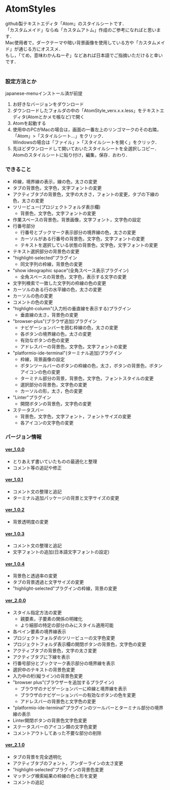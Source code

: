 # AtomStyles

github製テキストエディタ「Atom」のスタイルシートです．<br>
「カスタムメイド」ならぬ「カスタムアトム」作成のご参考になればと思います．<br>
Mac使用者で，ダークテーマや暗い背景画像を使用している方や「カスタムメイド」が通じる方にオススメ．<br>
もし，「てめ，意味わかんねーぞ」などあれば日本語でご指摘いただけると幸いです．<br>
<br>

<h3>設定方法とか</h3>

japanese-menuインストール済が前提<br>

<ol>
    <li>
        お好きなバージョンをダウンロード
    </li>
    <li>
        ダウンロードしたフォルダの中の「AtomStyle_verx.x.x.less」をテキストエディタ(Atomとかメモ帳など)で開く
    </li>
    <li>
        Atomを起動する
    </li>
    <li>
        使用中のPCがMacの場合は，画面の一番左上のリンゴマークのその右隣，「Atom」>「スタイルシート...」をクリック．<br>
        Windowsの場合は「ファイル」>「スタイルシートを開く」をクリック．
    </li>
    <li>
        先ほどダウンロードして開いておいたスタイルシートを全選択しコピー．Atomのスタイルシートに貼り付け，編集，保存．おわり．
    </li>
</ol>

<h3>できること</h3>
<ul>
    <li>
        枠線，境界線の表示，線の色，太さの変更
    </li>
    <li>
        タブの背景色，文字色，文字フォントの変更
    </li>
    <li>
        アクティブタブの背景色，文字の大きさ，フォントの変更，タブの下線の色，太さの変更
    </li>
    <li>
        ツリービュー(プロジェクトフォルダ表示欄)
        <ul>
            <li>
                背景色，文字色，文字フォントの変更
            </li>
        </ul>
    </li>
    <li>
        作業スペースの背景色，背景画像，文字フォント，文字色の設定
    </li>
    <li>
        行番号部分
        <ul>
            <li>
                行番号とブックマーク表示部分の境界線の色，太さの変更
            </li>
            <li>
                カーソルがある行番号の背景色，文字色，文字フォントの変更
            </li>
            <li>
                テキストを選択している状態の背景色，文字色，文字フォントの変更
            </li>
        </ul>
    </li>
    <li>
        テキスト選択部分の背景色の変更
    </li>
    <li>
        "highlight-selected"プラグイン
        <ul>
            <li>
                同文字列の枠線，背景色の変更
            </li>
        </ul>
    </li>
    <li>
        "show ideographic space"(全角スペース表示プラグイン)
        <ul>
            <li>
                全角スペースの背景色，文字色，表示する文字の変更
            </li>
        </ul>
    </li>
    <li>
        文字列検索で一致した文字列の枠線の色の変更
    </li>
    <li>
        カーソルのある行の水平線の色，太さの変更
    </li>
    <li>
        カーソルの色の変更
    </li>
    <li>
        コメントの色の変更
    </li>
    <li>
        "highlight-column"(入力桁の垂直線を表示する)プラグイン
        <ul>
            <li>
                垂直線の太さ，背景色の変更
            </li>
        </ul>
    </li>
    <li>
        "browser-plus"(ブラウザ追加)プラグイン
        <ul>
            <li>
                ナビゲーションバーを囲む枠線の色，太さの変更
            </li>
            <li>
                各ボタンの境界線の色，太さの変更
            </li>
            <li>
                有効なボタンの色の変更
            </li>
            <li>
                アドレスバーの背景色，文字色，文字フォントの変更
            </li>
        </ul>
    </li>
    <li>
        "platformio-ide-terminal"(ターミナル追加)プラグイン
        <ul>
            <li>
                枠線，背景画像の設定
            </li>
            <li>
                ボタンツールバーのボタンの枠線の色，太さ，ボタンの背景色，ボタンアイコンの色の変更
            </li>
            <li>
                ターミナル部分の背景，背景色，文字色，フォントスタイルの変更
            </li>
            <li>
                選択部分の背景色，文字色の変更
            </li>
            <li>
                カーソルの形，太さ，色の変更
            </li>
        </ul>
    </li>
    <li>
        "Linter"プラグイン
        <ul>
            <li>
                開閉ボタンの背景色，文字色の変更
            </li>
        </ul>
    </li>
    <li>
        ステータスバー
        <ul>
            <li>
                背景色，文字色，文字フォント，フォントサイズの変更
            </li>
            <li>
                各アイコンの文字色の変更
            </li>
        </ul>
    </li>
</ul>

<h3>バージョン情報</h3>
<h4><a href="https://github.com/UtsusemiUltimate-of-the-darkness/AtomStyles/tree/ver_1.0.0">ver_1.0.0</a></h4>
<ul>
    <li>
        とりあえず書いていたものの最適化と整理
    </li>
    <li>
        コメント等の追記や修正
    </li>
</ul>

<h4><a href="https://github.com/UtsusemiUltimate-of-the-darkness/AtomStyles/tree/ver_1.0.1">ver_1.0.1</a></h4>
<ul>
    <li>
        コメント文の整理と追記
    </li>
    <li>
        ターミナル追加パッケージの背景と文字サイズの変更
    </li>
</ul>

<h4><a href="https://github.com/UtsusemiUltimate-of-the-darkness/AtomStyles/tree/ver_1.0.2">ver_1.0.2</a></h4>
<ul>
    <li>
        背景透明度の変更
    </li>
</ul>

<h4><a href="https://github.com/UtsusemiUltimate-of-the-darkness/AtomStyles/tree/ver_1.0.3">ver_1.0.3</a></h4>
<ul>
    <li>
        コメント文の整理と追記
    </li>
    <li>
        文字フォントの追加(日本語文字フォントの設定)
    </li>
</ul>

<h4><a href="https://github.com/UtsusemiUltimate-of-the-darkness/AtomStyles/tree/ver_1.0.4">ver_1.0.4</a></h4>
<ul>
    <li>
        背景色と透過率の変更
    </li>
    <li>
        タブの背景透過と文字サイズの変更
    </li>
    <li>
        "highlight-selected"プラグインの枠線，背景の変更
    </li>
</ul>

<h4><a href="https://github.com/UtsusemiUltimate-of-the-darkness/AtomStyles/tree/ver_2.0.0">ver_2.0.0</a></h4>
<ul>
    <li>
        スタイル指定方法の変更
        <ul>
            <li>
                親要素，子要素の関係の明確化
            </li>
            <li>
                より細部の特定の部分のみにスタイル適用可能
            </li>
        </ul>
    </li>
    <li>
        各ペイン要素の境界線表示
    </li>
    <li>
        プロジェクトフォルダのツリービューの文字色変更
    </li>
    <li>
        プロジェクトフォルダ表示欄の開閉ボタンの背景色，文字色の変更
    </li>
    <li>
        アクティブタブの背景色，文字の太さ変更
    </li>
    <li>
        アクティブタブに下線を表示
    </li>
    <li>
        行番号部分とブックマーク表示部分の境界線を表示
    </li>
    <li>
        選択中のテキストの背景色変更
    </li>
    <li>
        入力中の桁(縦ライン)の背景色変更
    </li>
    <li>
        "browser plus"(ブラウザーを追加するプラグイン)
        <ul>
            <li>
                ブラウザのナビゲーションバーに枠線と境界線を表示
            </li>
            <li>
                ブラウザのナビゲーションバーの有効なボタンの色を変更
            </li>
            <li>
                アドレスバーの背景色と文字色の変更
            </li>
        </ul>
    </li>
    <li>
        "platformio-ide-terminal"プラグインのツールバーとターミナル部分の境界線の表示
    </li>
    <li>
        Linter開閉ボタンの背景色文字色変更
    </li>
    <li>
        ステータスバーのアイコン類の文字色変更
    </li>
    <li>
        コメントアウトしてあった不要な部分の削除
    </li>
</ul>

<h4><a href="https://github.com/UtsusemiUltimate-of-the-darkness/AtomStyles/tree/ver_2.1.0">ver_2.1.0</a></h4>
<ul>
    <li>
        タブの背景を完全透明化
    </li>
    <li>
        アクティブタブのフォント，アンダーラインの太さ変更
    </li>
    <li>
        "highlight-selected"プラグインの背景色変更
    </li>
    <li>
        マッチング検索結果の枠線の色と形を変更
    </li>
    <li>
        コメントの追記
    </li>
</ul>
